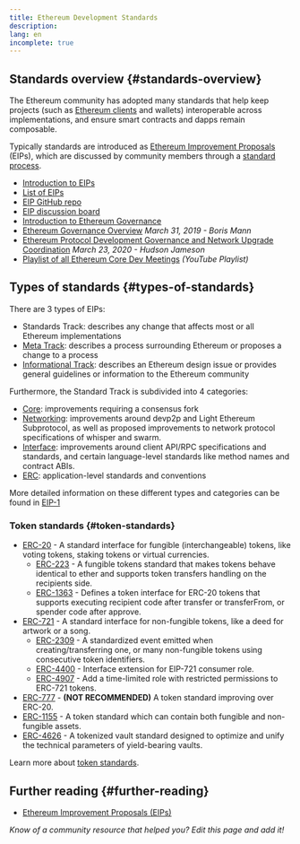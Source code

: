 ```yaml
---
title: Ethereum Development Standards
description:
lang: en
incomplete: true
---
```


## Standards overview {#standards-overview}

The Ethereum community has adopted many standards that help keep projects (such as [Ethereum clients](/developers/docs/nodes-and-clients/) and wallets) interoperable across implementations, and ensure smart contracts and dapps remain composable.

Typically standards are introduced as [Ethereum Improvement Proposals](/eips/) (EIPs), which are discussed by community members through a [standard process](https://eips.ethereum.org/EIPS/eip-1).

- [Introduction to EIPs](/eips/)
- [List of EIPs](https://eips.ethereum.org/)
- [EIP GitHub repo](https://github.com/ethereum/EIPs)
- [EIP discussion board](https://ethereum-magicians.org/c/eips)
- [Introduction to Ethereum Governance](/governance/)
- [Ethereum Governance Overview](https://web.archive.org/web/20201107234050/https://blog.bmannconsulting.com/ethereum-governance/) _March 31, 2019 - Boris Mann_
- [Ethereum Protocol Development Governance and Network Upgrade Coordination](https://hudsonjameson.com/2020-03-23-ethereum-protocol-development-governance-and-network-upgrade-coordination/) _March 23, 2020 - Hudson Jameson_
- [Playlist of all Ethereum Core Dev Meetings](https://www.youtube.com/@EthereumProtocol) _(YouTube Playlist)_

## Types of standards {#types-of-standards}

There are 3 types of EIPs:

- Standards Track: describes any change that affects most or all Ethereum implementations
- [Meta Track](https://eips.ethereum.org/meta): describes a process surrounding Ethereum or proposes a change to a process
- [Informational Track](https://eips.ethereum.org/informational): describes an Ethereum design issue or provides general guidelines or information to the Ethereum community

Furthermore, the Standard Track is subdivided into 4 categories:

- [Core](https://eips.ethereum.org/core): improvements requiring a consensus fork
- [Networking](https://eips.ethereum.org/networking): improvements around devp2p and Light Ethereum Subprotocol, as well as proposed improvements to network protocol specifications of whisper and swarm.
- [Interface](https://eips.ethereum.org/interface): improvements around client API/RPC specifications and standards, and certain language-level standards like method names and contract ABIs.
- [ERC](https://eips.ethereum.org/erc): application-level standards and conventions

More detailed information on these different types and categories can be found in [EIP-1](https://eips.ethereum.org/EIPS/eip-1#eip-types)

### Token standards {#token-standards}

- [ERC-20](/developers/docs/standards/tokens/erc-20/) - A standard interface for fungible (interchangeable) tokens, like voting tokens, staking tokens or virtual currencies.
  - [ERC-223](/developers/docs/standards/tokens/erc-223/) - A fungible tokens standard that makes tokens behave identical to ether and supports token transfers handling on the recipients side.
  - [ERC-1363](https://eips.ethereum.org/EIPS/eip-1363) - Defines a token interface for ERC-20 tokens that supports executing recipient code after transfer or transferFrom, or spender code after approve.
- [ERC-721](/developers/docs/standards/tokens/erc-721/) - A standard interface for non-fungible tokens, like a deed for artwork or a song.
  - [ERC-2309](https://eips.ethereum.org/EIPS/eip-2309) - A standardized event emitted when creating/transferring one, or many non-fungible tokens using consecutive token identifiers.
  - [ERC-4400](https://eips.ethereum.org/EIPS/eip-4400) - Interface extension for EIP-721 consumer role.
  - [ERC-4907](https://eips.ethereum.org/EIPS/eip-4907) - Add a time-limited role with restricted permissions to ERC-721 tokens.
- [ERC-777](/developers/docs/standards/tokens/erc-777/) - **(NOT RECOMMENDED)** A token standard improving over ERC-20.
- [ERC-1155](/developers/docs/standards/tokens/erc-1155/) - A token standard which can contain both fungible and non-fungible assets.
- [ERC-4626](/developers/docs/standards/tokens/erc-4626/) - A tokenized vault standard designed to optimize and unify the technical parameters of yield-bearing vaults.

Learn more about [token standards](/developers/docs/standards/tokens/).

## Further reading {#further-reading}

- [Ethereum Improvement Proposals (EIPs)](/eips/)

_Know of a community resource that helped you? Edit this page and add it!_
